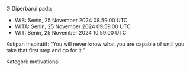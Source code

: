 ⏰ Diperbarui pada:
- WIB: Senin, 25 November 2024 08.59.00 UTC
- WITA: Senin, 25 November 2024 09.59.00 UTC
- WIT: Senin, 25 November 2024 10.59.00 UTC

Kutipan Inspiratif:
"You will never know what you are capable of until you take that first step and go for it."


Kategori: motivational

